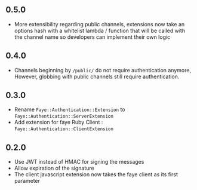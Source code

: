 ## 0.5.0
 - More extensibility regarding public channels, extensions now take an options
   hash with a whitelist lambda / function that will be called with the channel
   name so developers can implement their own logic

## 0.4.0
  - Channels beginning by ``/public/`` do not require authentication anymore,
  However, globbing with public channels still require authentication.

## 0.3.0
  - Rename ``Faye::Authentication::Extension`` to ``Faye::Authentication::ServerExtension``
  - Add extension for faye Ruby Client : ``Faye::Authentication::ClientExtension``

## 0.2.0

  - Use JWT instead of HMAC for signing the messages
  - Allow expiration of the signature
  - The client javascript extension now takes the faye client as its first parameter
